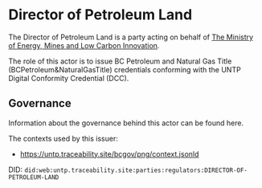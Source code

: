 # Director of Petroleum Land

The Director of Petroleum Land is a party acting on behalf of [The Ministry of Energy, Mines and Low Carbon Innovation](https://www2.gov.bc.ca/gov/content/governments/organizational-structure/ministries-organizations/ministries/energy-mines-and-petroleum-resources).

The role of this actor is to issue BC Petroleum and Natural Gas Title (BCPetroleum&NaturalGasTitle) credentials conforming with the UNTP Digital Conformity Credential (DCC).

## Governance

Information about the governance behind this actor can be found here. 

The contexts used by this issuer:
- https://untp.traceability.site/bcgov/png/context.jsonld

DID: `did:web:untp.traceability.site:parties:regulators:DIRECTOR-OF-PETROLEUM-LAND`